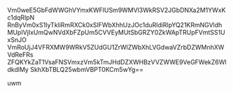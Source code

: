 Vm0weE5GbFdWWGhVYmxKWFlUSm9WMVl3WkRSV2JGbDNXa2M1YWxKc1dqRlpN
RnByVm0xS1IyTkliRmRXCk0xSlFWbXhhUzJOc1duRldiRlpYQ21KRmNGVldh
MUpIVjIxUmQwNVdXbFZpUm5CVVEyMUtSbGRZY0ZkWApTRUpFVmtSS1UxSnJO
VmRoUjJ4VFRXMW9WRkV5ZUdGU1ZrWlZWbXhLVGdwaVZrbDZWMnhXWVdReFRs
ZFQKYkZaT1VsaFNSVmxzVm5kTmJHdDZXWHBzVVZWWE9VeGFWekZ6WldkdlMy
SkhXbTBLQ25wbmVBPT0KCm5wYg==

uwm